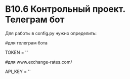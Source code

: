 <h1>B10.6 Контрольный проект. Телеграм бот</h1>
<p>Для работы в config.py нужно определить:</p>
<p>#для телеграм бота</p>
<p>TOKEN = ''</p>
<p>#для www.exchange-rates.com/</p>
<p>API_KEY = ''</p>

